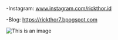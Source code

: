 -Instagram: www.instagram.com/rickthor.id 

-Blog: https://rickthor7.bpogspot.com

<!---
rickthor7/rickthor7 is a ✨ special ✨ repository because its `README.md` (this file) appears on your GitHub profile.
You can click the Preview link to take a look at your changes.
--->
![This is an image](https://cdn.statically.io/img/1.bp.blogspot.com/-Vf8I4C4T350/WkPqXOy5pLI/AAAAAAAADYg/KxfXSvwJSX0OYtIzrP5C3AXN1EnESLTHgCLcBGAs/s1600/loader.gif)
